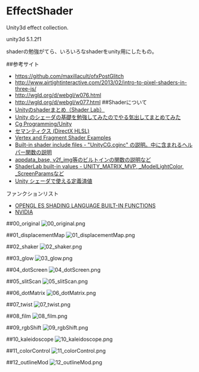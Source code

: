 # EffectShader
Unity3d effect collection.

unity3d 5.1.2f1

shaderの勉強がてら、いろいろなshaderをunity用にしたもの。

##参考サイト
* https://github.com/maxillacult/ofxPostGlitch
* http://www.airtightinteractive.com/2013/02/intro-to-pixel-shaders-in-three-js/
* http://wgld.org/d/webgl/w076.html
* http://wgld.org/d/webgl/w077.html
##Shaderについて
* [Unityのshaderまとめ（Shader Lab）](http://unity-game.blogspot.jp/2014/06/shader.html)
* [Unity のシェーダの基礎を勉強してみたのでやる気出してまとめてみた](http://tips.hecomi.com/entry/2014/03/16/233943)
* [Cg Programming/Unity](http://en.wikibooks.org/wiki/Cg_Programming/Unity)
* [セマンティクス (DirectX HLSL)](https://msdn.microsoft.com/ja-jp/library/bb509647(v=vs.85).aspx)
* [Vertex and Fragment Shader Examples](http://docs.unity3d.com/Manual/SL-VertexFragmentShaderExamples.html)
* [Built-in shader include files - "UnityCG.cginc" の説明。中に含まれるヘルパー関数の説明](http://docs.unity3d.com/Manual/SL-BuiltinIncludes.html)
* [appdata_base, v2f_img等のビルトインの関数の説明など](http://wiki.unity3d.com/index.php/Shader_Code)
* [ShaderLab built-in values - UNITY_MATRIX_MVP, _ModelLightColor, _ScreenParamsなど](http://docs.unity3d.com/Manual/SL-BuiltinValues.html)
* [Unity シェーダで使える定義済値](http://qiita.com/edo_m18/items/591925d7fc960d843afa)

ファンクションリスト  
* [OPENGL ES SHADING LANGUAGE BUILT-IN FUNCTIONS](http://www.shaderific.com/glsl-functions/)
* [NVIDIA](http://http.developer.nvidia.com/CgTutorial/cg_tutorial_appendix_e.html)


##00_original
![00_original.png](sample_images/00_original.png)

##01_displacementMap
![01_displacementMap.png](sample_images/01_displacementMap.png)

##02_shaker
![02_shaker.png](sample_images/02_shaker.png)

##03_glow
![03_glow.png](sample_images/03_glow.png)

##04_dotScreen
![04_dotScreen.png](sample_images/04_dotScreen.png)

##05_slitScan
![05_slitScan.png](sample_images/05_slitScan.png)

##06_dotMatrix
![06_dotMatrix.png](sample_images/06_dotMatrix.png)

##07_twist
![07_twist.png](sample_images/07_twist.png)

##08_film
![08_film.png](sample_images/08_film.png)

##09_rgbShift
![09_rgbShift.png](sample_images/09_rgbShift.png)

##10_kaleidoscope
![10_kaleidoscope.png](sample_images/10_kaleidoscope.png)

##11_colorControl
![11_colorControl.png](sample_images/11_colorControl.png)

##12_outlineMod
![12_outlineMod.png](sample_images/12_outlineMod.png)
